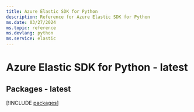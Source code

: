 ```yaml
---
title: Azure Elastic SDK for Python
description: Reference for Azure Elastic SDK for Python
ms.date: 03/27/2024
ms.topic: reference
ms.devlang: python
ms.service: elastic
---
```

# Azure Elastic SDK for Python - latest
## Packages - latest
[!INCLUDE [packages](elastic-index.md)]